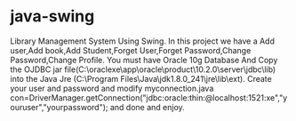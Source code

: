 # java-swing
Library Management System Using Swing.
In this project we have a Add user,Add book,Add Student,Forget User,Forget Password,Change Password,Change Profile.
You must have Oracle 10g Database
And Copy the OJDBC jar file(C:\oraclexe\app\oracle\product\10.2.0\server\jdbc\lib) into the Java Jre (C:\Program Files\Java\jdk1.8.0_241\jre\lib\ext).
Create your user and password and modify myconnection.java con=DriverManager.getConnection("jdbc:oracle:thin:@localhost:1521:xe","youruser","yourpassword");
and done and enjoy.

